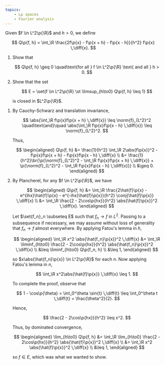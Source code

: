 ```yaml
---
topics:
    - Lp spaces
    - Fourier analysis
---
```


<problem>

Given $f \in L^2\p{\R}$ and $h > 0$, we define

$$
Q\p{f, h}
    = \int_\R \frac{2f\p{x} - f\p{x + h} - f\p{x - h}}{h^2} f\p{x} \,\diff{x}.
$$

1. Show that

    $$
    Q\p{f, h} \geq 0
    \quad\text{for all } f \in L^2\p{\R} \text{ and all } h > 0.
    $$

2. Show that the set

    $$
    E = \set{f \in L^2\p{\R} \st \limsup_{h\to0} Q\p{f, h} \leq 1}
    $$

    is closed in $L^2\p{\R}$.

</problem>

<solution>

1. By Cauchy-Schwarz and translation invariance,

    $$
    \abs{\int_\R f\p{x}f\p{x + h} \,\diff{x}}
        \leq \norm{f}_{L^2}^2
    \quad\text{and}\quad
    \abs{\int_\R f\p{x}f\p{x - h} \,\diff{x}}
        \leq \norm{f}_{L^2}^2.
    $$

    Thus,

    $$
    \begin{aligned}
        Q\p{f, h}
            &= \frac{1}{h^2} \int_\R 2\abs{f\p{x}}^2 - f\p{x}f\p{x + h} - f\p{x}f\p{x - h} \,\diff{x} \\
            &= \frac{1}{h^2}\br{\p{\norm{f}_{L^2}^2 - \int_\R f\p{x}f\p{x + h} \,\diff{x}} + \p{\norm{f}_{L^2}^2 - \int_\R f\p{x}f\p{x - h} \,\diff{x}}} \\
            &\geq 0.
    \end{aligned}
    $$

2. By Plancherel, for any $f \in L^2\p{\R}$, we have

    $$
    \begin{aligned}
        Q\p{f, h}
            &= \int_\R \frac{2\hat{f}\p{x} - e^{ihx}\hat{f}\p{x} - e^{-ihx}\hat{f}\p{x}}{h^2} \conj{\hat{f}\p{x}} \,\diff{x} \\
            &= \int_\R \frac{2 - 2\cos\p{hx}}{h^2} \abs{\hat{f}\p{x}}^2 \,\diff{x}.
    \end{aligned}
    $$

    Let $\set{f_n}_n \subseteq E$ such that $f_n \to f$ in $L^2$. Passing to a subsequence if necessary, we may assume without loss of generality that $f_n \to f$ almost everywhere. By applying Fatou's lemma in $h$,

    $$
    \begin{aligned}
        \int_\R x^2 \abs{\hat{f_n}\p{x}}^2 \,\diff{x}
            &= \int_\R \liminf_{h\to0} \frac{2 - 2\cos\p{hx}}{h^2} \abs{\hat{f_n}\p{x}}^2 \,\diff{x} \\
            &\leq \liminf_{h\to0} Q\p{f_n, h} \\
            &\leq 1,
    \end{aligned}
    $$

    so $x\abs{\hat{f_n}\p{x}} \in L^2\p{\R}$ for each $n$. Now applying Fatou's lemma in $n$,

    $$
    \int_\R x^2\abs{\hat{f}\p{x}} \,\diff{x}
        \leq 1.
    $$

    To complete the proof, observe that

    $$
    1 - \cos\p{\theta}
        = \int_0^\theta \sin{t} \,\diff{t}
        \leq \int_0^\theta t \,\diff{t}
        = \frac{\theta^2}{2}.
    $$

    Hence,

    $$
    \frac{2 - 2\cos\p{hx}}{h^2}
        \leq x^2.
    $$

    Thus, by dominated convergence,

    $$
    \begin{aligned}
        \lim_{h\to0} Q\p{f, h}
            &= \int_\R \lim_{h\to0} \frac{2 - 2\cos\p{hx}}{h^2} \abs{\hat{f}\p{x}}^2 \,\diff{x} \\
            &= \int_\R x^2 \abs{\hat{f}\p{x}}^2 \,\diff{x} \\
            &\leq 1,
    \end{aligned}
    $$

    so $f \in E$, which was what we wanted to show.

</solution>
